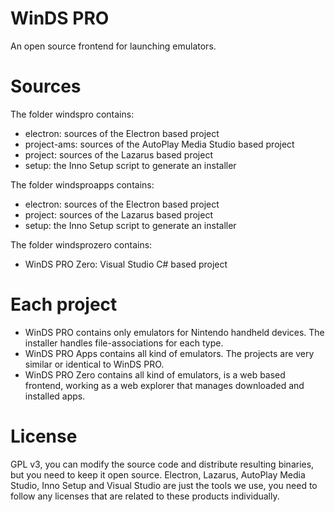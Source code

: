 # WinDS PRO
An open source frontend for launching emulators.

# Sources
The folder windspro contains:
* electron: sources of the Electron based project
* project-ams: sources of the AutoPlay Media Studio based project
* project: sources of the Lazarus based project
* setup: the Inno Setup script to generate an installer

The folder windsproapps contains:
* electron: sources of the Electron based project
* project: sources of the Lazarus based project
* setup: the Inno Setup script to generate an installer

The folder windsprozero contains:
* WinDS PRO Zero: Visual Studio C# based project

# Each project
* WinDS PRO contains only emulators for Nintendo handheld devices. The installer handles file-associations for each type.
* WinDS PRO Apps contains all kind of emulators. The projects are very similar or identical to WinDS PRO.
* WinDS PRO Zero contains all kind of emulators, is a web based frontend, working as a web explorer that manages downloaded and installed apps.

# License
GPL v3, you can modify the source code and distribute resulting binaries, but you need to keep it open source. Electron, Lazarus, AutoPlay Media Studio, Inno Setup and Visual Studio are just the tools we use, you need to follow any licenses that are related to these products individually.

